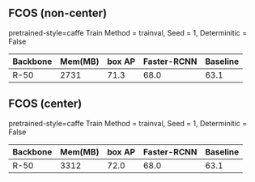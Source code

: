 ## FCOS (non-center)
pretrained-style=caffe Train Method = trainval,  Seed = 1,   Determinitic = False 


| Backbone | Mem(MB) | box AP | Faster-RCNN | Baseline |
|----------|---------|--------|-------------|----------|
| R-50     | 2731    | 71.3   | 68.0        | 63.1     |


## FCOS (center)
pretrained-style=caffe Train Method = trainval,  Seed = 1,   Determinitic = False 


| Backbone | Mem(MB) | box AP | Faster-RCNN | Baseline |
|----------|---------|--------|-------------|----------|
| R-50     | 3312    | 72.0   | 68.0        | 63.1     |
